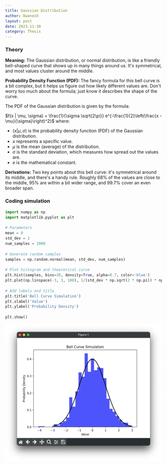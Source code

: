 ```yaml
---
title: Gaussian Distribution
author: Owanesh
layout: post
date: 2023-11-30
category: Thesis
---
```


### Theory
**Meaning:**
The Gaussian distribution, or normal distribution, is like a friendly bell-shaped curve that shows up in many things around us. It's symmetrical, and most values cluster around the middle.

**Probability Density Function (PDF):**
The fancy formula for this bell curve is a bit complex, but it helps us figure out how likely different values are. Don't worry too much about the formula; just know it describes the shape of the curve.

The PDF of the Gaussian distribution is given by the formula:

$f(x | \mu, \sigma) = \frac{1}{\sigma \sqrt{2\pi}} e^{-\frac{1}{2}\left(\frac{x - \mu}{\sigma}\right)^2}$
where:

- $(x | \mu, \sigma)$ is the probability density function (PDF) of the Gaussian distribution.
- $x$ represents a specific value.
- $μ$ is the mean (average) of the distribution.
- $σ$ is the standard deviation, which measures how spread out the values are.
- $e$ is the mathematical constant.

**Derivations:**
Two key points about this bell curve: it's symmetrical around its middle, and there's a handy rule. Roughly 68% of the values are close to the middle, 95% are within a bit wider range, and 99.7% cover an even broader span.


### Coding simulation
```py
import numpy as np
import matplotlib.pyplot as plt

# Parameters
mean = 0
std_dev = 1
num_samples = 1000

# Generate random samples
samples = np.random.normal(mean, std_dev, num_samples)

# Plot histogram and theoretical curve
plt.hist(samples, bins=30, density=True, alpha=0.7, color='blue')
plt.plot(np.linspace(-3, 3, 100), 1/(std_dev * np.sqrt(2 * np.pi)) * np.exp(-((np.linspace(-3, 3, 100) - mean)**2) / (2 * std_dev**2)), 'k', linewidth=2)

# Add labels and title
plt.title('Bell Curve Simulation')
plt.xlabel('Value')
plt.ylabel('Probability Density')

plt.show()
```
![Thesis_3_demonstration](../assets/thesis/thesis_3__py.png)